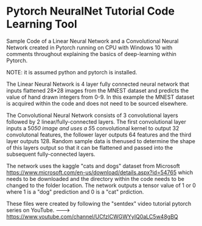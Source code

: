 # Pytorch NeuralNet Tutorial Code Learning Tool

Sample Code of a Linear Neural Network and a Convolutional Neural Network created in Pytorch running on CPU with Windows 10 with comments throughout explaining the basics of deep-learning within Pytorch.  

NOTE: it is assumed python and pytorch is installed.

The Linear Neural Network is 4 layer fully connected neural network that inputs flattened 28*28 images from the MNEST dataset
and predicts the value of hand drawn integers from 0-9. In this example the MNEST dataset is acquired within the code and does not need to be sourced elsewhere.

The Convolutional Neural Network consists of 3 convolutional layers followed by 2 linear/fully-connected layers. The first convolutional layer inputs a 50*50 image and uses a 5*5 convolutional kernel to output 32 convolutonal features, the follower layer outputs 64 features and the third layer outputs 128. Random sample data is thenused to determine the shape of this layers output so that it can be flattened and passed into the subsequent fully-connected layers.

The network uses the kaggle "cats and dogs" dataset from Microsoft https://www.microsoft.com/en-us/download/details.aspx?id=54765 which needs to be downloaded and the directory within the code needs to be changed to the folder location. The network outputs a tensor value of 1 or 0 where 1 is a "dog" prediction and 0 is a "cat" prdiction. 

These files were created by following the "sentdex" video tutorial pytorch series on YouTube. ---> https://www.youtube.com/channel/UCfzlCWGWYyIQ0aLC5w48gBQ
